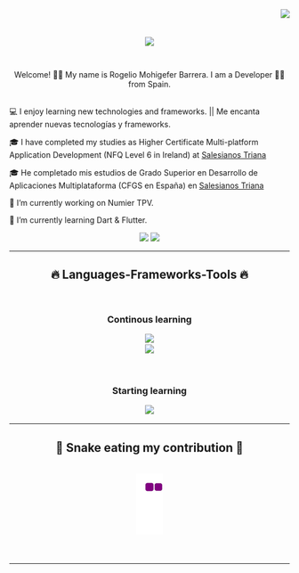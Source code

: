 <div>
  <img align="right" src="https://visitor-badge.glitch.me/badge?page_id=RogeMB.visitor-badge&left_color=red&right_color=green&left_text=Hello%20Visitors">
</div>

<h1 align="center">
  <a href="https://git.io/typing-svg">
    <img src="https://readme-typing-svg.herokuapp.com/?lines=Hi+There!+👋;+I+am+Roge+Mohigefer!;&center=true&size=30">
  </a>
</h1>

<br>
<div align="center">
  Welcome! 🧑‍💼 My name is Rogelio Mohigefer Barrera. I am a Developer 👨‍💻 from Spain. <br />
</div>
  <br />
 <div align="left"> 
  <p>
    💻 I enjoy learning new technologies and frameworks. || Me encanta aprender nuevas tecnologías y frameworks.
  </p> 
  <p>
    🎓 I have completed my studies as Higher Certificate Multi-platform Application Development (NFQ Level 6 in Ireland) at <a href="https://triana.salesianos.edu/"> Salesianos Triana </a>
  </p>
  <p>
    🎓 He completado mis estudios de Grado Superior en Desarrollo de Aplicaciones Multiplataforma (CFGS en España) en <a href="https://triana.salesianos.edu/"> Salesianos Triana </a>
  </p>
  <p>
    🔭 I’m currently working on Numier TPV.
  </p>
  <p>
    🌱 I’m currently learning Dart & Flutter.
  </p>
</div>

<div align="center"> 
 <!-- <a href="direccion de youtube" target="_blank"><img src="https://img.shields.io/badge/YouTube-FF0000?style=for-the-badge&logo=youtube&logoColor=white" target="_blank"></a>
 <a href="direccion de discord" target="_blank"><img src="https://img.shields.io/badge/Discord-7289DA?style=for-the-badge&logo=discord&logoColor=white" target="_blank"></a> -->
  <a href = "mailto:rogelio.mb89@gmail.com"><img src="https://img.shields.io/badge/-Gmail-%23333?style=for-the-badge&logo=gmail&logoColor=white" target="_blank"></a>
  <a href="https://www.linkedin.com/in/rmohigefer/" target="_blank"><img src="https://img.shields.io/badge/-LinkedIn-%230077B5?style=for-the-badge&logo=linkedin&logoColor=white" target="_blank"></a> 
 
</div>

<hr>
<h2 align="center">🔥 Languages-Frameworks-Tools 🔥</h2>
<br>
<h3 align="center">Continous learning</h3>
<p align="center">
  <a href="https://skillicons.dev">
    <img src="https://skillicons.dev/icons?i=html,css,ts,js,angular,bootstrap,vscode,git,github,figma,md" /><br>
    <img src="https://skillicons.dev/icons?i=java,py,spring,postgres,hibernate,maven,idea,eclipse" />
  </a>
</p>
<br>
<h3 align="center">Starting learning</h3>
<p align="center">
  <a href="https://skillicons.dev">
    <img src="https://skillicons.dev/icons?i=firebase,flutter,dart,nodejs,docker,fastapi,nestjs" />
  </a>
</p>
<hr>

<div align="center">
  <h2>🐍 Snake eating my contribution 🐍</h2>
  <br>
  <img alt="snake eating my contribution" src="https://github.com/RogeMB/RogeMB/blob/output/github-contribution-grid-snake.gif">
  <br>
  <br>
  <br>
</div>

  <hr>
<!--
<h2 align="center">⚡ Stats ⚡</h2>
<br>
<p align=center>
  <img src="https://github-readme-stats-sigma-five.vercel.app/api?username=RogeMB&show_icons=true&theme=radical" width="100%"/>
   <br>
</p>
<hr>
-->
